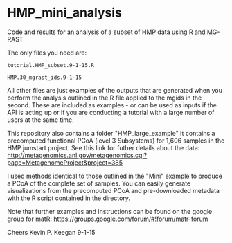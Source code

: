 # HMP_mini_analysis
Code and results for an analysis of a subset of HMP data using R and MG-RAST

The only files you need are:

    tutorial.HMP_subset.9-1-15.R

    HMP.30_mgrast_ids.9-1-15

All other files are just examples of the outputs that are generated when you 
perform the analysis outlined in the R file applied to the mgids in the 
second. These are included as examples - or can be used as inputs if the API
is acting up or if you are conducting a tutorial with a large number of users
at the same time.

This repository also contains a folder "HMP_large_example"
It contains a precomputed functional PCoA (level 3 Subsystems) for 
1,606 samples in the HMP jumstart project.
See this link for futher details about the data: http://metagenomics.anl.gov/metagenomics.cgi?page=MetagenomeProject&project=385 

I used methods identical to those outlined in the "Mini" example to produce a PCoA
of the complete set of samples. You can easily generate visualizations from the 
precomputed PCoA and pre-downloaded metadata with the R script contained in the
directory.

Note that further examples and instructions can be found on the google group for matR:
https://groups.google.com/forum/#!forum/matr-forum

Cheers
Kevin P. Keegan
9-1-15
